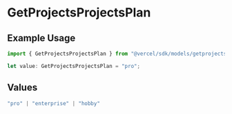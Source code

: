 # GetProjectsProjectsPlan

## Example Usage

```typescript
import { GetProjectsProjectsPlan } from "@vercel/sdk/models/getprojectsop.js";

let value: GetProjectsProjectsPlan = "pro";
```

## Values

```typescript
"pro" | "enterprise" | "hobby"
```